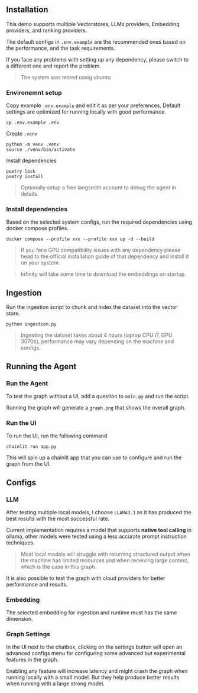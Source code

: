
## Installation
This demo supports multiple Vectorstores, LLMs providers, Embedding providers, and ranking providers.

The default configs in `.env.example` are the recommended ones based on the performance, and the task requirements.

If you face any problems with setting up any dependency, please switch to a different one and report the problem.

> The system was tested usnig ubuntu

### Environemnt setup
Copy example `.env.example` and edit it as per your preferences.
Default settings are optimized for running locally with good performance.
```
cp .env.example .env
```
Create `.venv`
```
python -m venv .venv
source ./venv/bin/activate
```
Install dependencies
```
poetry lock
poetry install
```
> Optionally setup a free langsmith account to debug the agent in details.
### Install dependencies
Based on the selected system configs, run the required dependencies using docker compose profiles.
```
docker compose --profile xxx --profile xxx up -d --build
```
> If you face GPU compatibility issues with any dependency please head to the official installation guide of that dependency and install it on your system.

> Infinity will take some time to download the embeddings on startup.

## Ingestion
Run the ingestion script to chunk and index the dataset into the vector store.
```
python ingestion.py
```
> Ingesting the dataset takes about 4 hours (laptop CPU i7, GPU 3070ti), performance may vary depending on the machine and configs.
## Running the Agent

### Run the Agent
To test the graph without a UI, add a question to `main.py` and run the script.

Running the graph will generate a `graph.png` that shows the overall graph.

### Run the UI
To run the UI, run the following command
```
chainlit run app.py
```
This will spin up a chainlit app that you can use to configure and run the graph from the UI.

## Configs
### LLM
After testing multiple local models, I choose `LLAMA3.1` as it has produced the best results with the most successful rate.

Current implementation requires a model that supports **native tool calling** in ollama, other models were tested using a less accurate prompt instruction techniques.

> Most local models will struggle with returning structured output when the machine has limited resources and when receiving large context, which is the case in this graph.

It is also possible to test the graph with cloud providers for better performance and results.

### Embedding
The selected embedding for ingestion and runtime must has the same dimension.

### Graph Settings
In the UI next to the chatbox, clicking on the settings button will open an advanced configs menu for configuring some advanced but experimental features in the graph.

Enabling any feature will increase latency and might crash the graph when running locally with a small model. But they help produce better results when running with a large strong model.